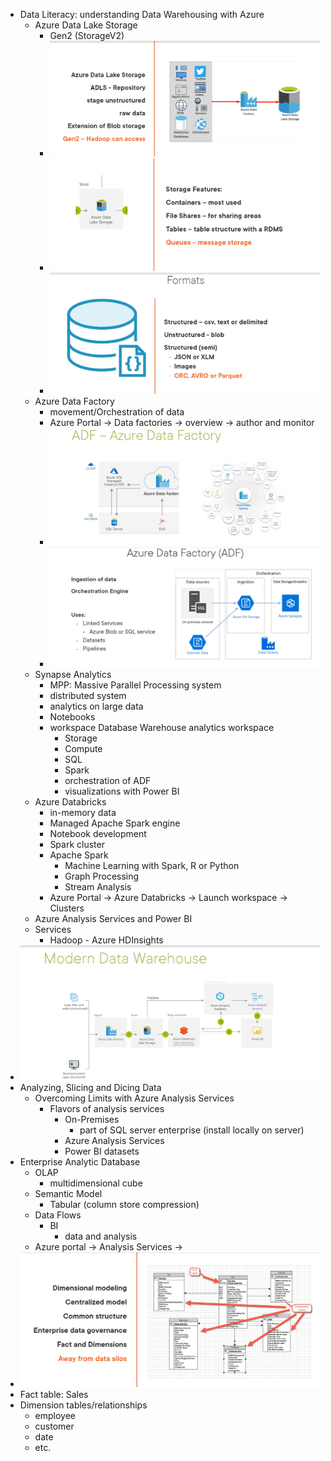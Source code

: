 - Data Literacy: understanding Data Warehousing with Azure
  - Azure Data Lake Storage
    - Gen2 (StorageV2)
    - ![Data Lake](data_lake.png)
    - ![Data Lake2](data_lake2.png)
    - ![Data Lake_Formats](data_lake_formats.png)
  - Azure Data Factory
    - movement/Orchestration of data
    - Azure Portal -> Data factories -> overview -> author and monitor
    - ![Azure Data Factory](azure_data_factory.png)
    - ![Azure Data Factory Process](azure_data_factory_process.png)
  - Synapse Analytics
    - MPP: Massive Parallel Processing system
    - distributed system
    - analytics on large data
    - Notebooks
    - workspace Database Warehouse analytics workspace
      - Storage
      - Compute
      - SQL
      - Spark
      - orchestration of ADF
      - visualizations with Power BI
  - Azure Databricks
    - in-memory data
    - Managed Apache Spark engine
    - Notebook development
    - Spark cluster
    - Apache Spark
      - Machine Learning with Spark, R or Python
      - Graph Processing
      - Stream Analysis
    - Azure Portal -> Azure Databricks -> Launch workspace -> Clusters 
  - Azure Analysis Services and Power BI
  - Services
    - Hadoop - Azure HDInsights
- ![Warehouse](modern_data_warehouse.png)
- Analyzing, Slicing and Dicing Data
  - Overcoming Limits with Azure Analysis Services
    - Flavors of analysis services
      - On-Premises
        - part of SQL server enterprise (install locally on server)
      - Azure Analysis Services
      - Power BI datasets
- Enterprise Analytic Database
  - OLAP
    - multidimensional cube
  - Semantic Model
    - Tabular (column store compression)
  - Data Flows
    - BI
      - data and analysis
  - Azure portal -> Analysis Services ->  
- ![Dimensions](dimensions.png)
- Fact table: Sales
- Dimension tables/relationships
  - employee
  - customer
  - date
  - etc.
